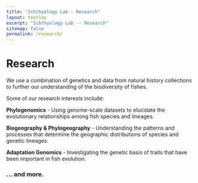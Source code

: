 ```yaml
---
title: "Ichthyology Lab - Research"
layout: textlay
excerpt: "Ichthyology Lab -- Research"
sitemap: false
permalink: /research/
---
```


# Research

We use a combination of genetics and data from natural history collections to further our understanding of the biodiversity of fishes. 

Some of our research interests include:

**Phylogenomics** - Using genome-scale datasets to elucidate the evolutionary relationships among fish species and lineages.

**Biogeography & Phylogeography** - Understanding the patterns and processes that determine the geographic distributions of species and genetic lineages.

**Adaptation Genomics** - Investigating the genetic basis of traits that have been important in fish evolution.


### ... and more.
